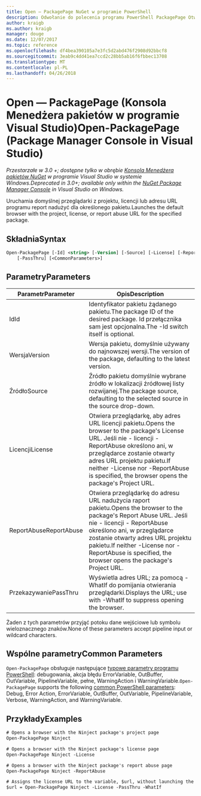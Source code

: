 ```yaml
---
title: Open — PackagePage NuGet w programie PowerShell
description: Odwołanie do polecenia programu PowerShell PackagePage Otwórz w konsoli Menedżera pakietów NuGet w programie Visual Studio.
author: kraigb
ms.author: kraigb
manager: douge
ms.date: 12/07/2017
ms.topic: reference
ms.openlocfilehash: df4bea390105a7e3fc5d2abd476f2908d92bbcf8
ms.sourcegitcommit: 3eab9c4dd41ea7ccd2c28bb5ab16f6fbbec13708
ms.translationtype: MT
ms.contentlocale: pl-PL
ms.lasthandoff: 04/26/2018
---
```

# <a name="open-packagepage-package-manager-console-in-visual-studio"></a><span data-ttu-id="ea433-103">Open — PackagePage (Konsola Menedżera pakietów w programie Visual Studio)</span><span class="sxs-lookup"><span data-stu-id="ea433-103">Open-PackagePage (Package Manager Console in Visual Studio)</span></span>

<span data-ttu-id="ea433-104">*Przestarzałe w 3.0 +; dostępne tylko w obrębie [Konsola Menedżera pakietów NuGet](package-manager-console.md) w programie Visual Studio w systemie Windows.*</span><span class="sxs-lookup"><span data-stu-id="ea433-104">*Deprecated in 3.0+; available only within the [NuGet Package Manager Console](package-manager-console.md) in Visual Studio on Windows.*</span></span>

<span data-ttu-id="ea433-105">Uruchamia domyślnej przeglądarki z projektu, licencji lub adresu URL programu report nadużyć dla określonego pakietu.</span><span class="sxs-lookup"><span data-stu-id="ea433-105">Launches the default browser with the project, license, or report abuse URL for the specified package.</span></span>

## <a name="syntax"></a><span data-ttu-id="ea433-106">Składnia</span><span class="sxs-lookup"><span data-stu-id="ea433-106">Syntax</span></span>

```ps
Open-PackagePage [-Id] <string> [-Version] [-Source] [-License] [-ReportAbuse]
    [-PassThru] [<CommonParameters>]
```

## <a name="parameters"></a><span data-ttu-id="ea433-107">Parametry</span><span class="sxs-lookup"><span data-stu-id="ea433-107">Parameters</span></span>

| <span data-ttu-id="ea433-108">Parametr</span><span class="sxs-lookup"><span data-stu-id="ea433-108">Parameter</span></span> | <span data-ttu-id="ea433-109">Opis</span><span class="sxs-lookup"><span data-stu-id="ea433-109">Description</span></span> |
| --- | --- |
| <span data-ttu-id="ea433-110">Id</span><span class="sxs-lookup"><span data-stu-id="ea433-110">Id</span></span> | <span data-ttu-id="ea433-111">Identyfikator pakietu żądanego pakietu.</span><span class="sxs-lookup"><span data-stu-id="ea433-111">The package ID of the desired package.</span></span> <span data-ttu-id="ea433-112">Id przełącznika sam jest opcjonalna.</span><span class="sxs-lookup"><span data-stu-id="ea433-112">The -Id switch itself is optional.</span></span> |
| <span data-ttu-id="ea433-113">Wersja</span><span class="sxs-lookup"><span data-stu-id="ea433-113">Version</span></span> | <span data-ttu-id="ea433-114">Wersja pakietu, domyślnie używany do najnowszej wersji.</span><span class="sxs-lookup"><span data-stu-id="ea433-114">The version of the package, defaulting to the latest version.</span></span> |
| <span data-ttu-id="ea433-115">Źródło</span><span class="sxs-lookup"><span data-stu-id="ea433-115">Source</span></span> | <span data-ttu-id="ea433-116">Źródło pakietu domyślnie wybrane źródło w lokalizacji źródłowej listy rozwijanej.</span><span class="sxs-lookup"><span data-stu-id="ea433-116">The package source, defaulting to the selected source in the source drop-down.</span></span> |
| <span data-ttu-id="ea433-117">Licencji</span><span class="sxs-lookup"><span data-stu-id="ea433-117">License</span></span> | <span data-ttu-id="ea433-118">Otwiera przeglądarkę, aby adres URL licencji pakietu.</span><span class="sxs-lookup"><span data-stu-id="ea433-118">Opens the browser to the package's License URL.</span></span> <span data-ttu-id="ea433-119">Jeśli nie - licencji - ReportAbuse określono ani, w przeglądarce zostanie otwarty adres URL projektu pakietu.</span><span class="sxs-lookup"><span data-stu-id="ea433-119">If neither -License nor -ReportAbuse is specified, the browser opens the package's Project URL.</span></span> |
| <span data-ttu-id="ea433-120">ReportAbuse</span><span class="sxs-lookup"><span data-stu-id="ea433-120">ReportAbuse</span></span> | <span data-ttu-id="ea433-121">Otwiera przeglądarkę do adresu URL nadużycia raport pakietu.</span><span class="sxs-lookup"><span data-stu-id="ea433-121">Opens the browser to the package's Report Abuse URL.</span></span> <span data-ttu-id="ea433-122">Jeśli nie - licencji - ReportAbuse określono ani, w przeglądarce zostanie otwarty adres URL projektu pakietu.</span><span class="sxs-lookup"><span data-stu-id="ea433-122">If neither -License nor -ReportAbuse is specified, the browser opens the package's Project URL.</span></span> |
| <span data-ttu-id="ea433-123">Przekazywanie</span><span class="sxs-lookup"><span data-stu-id="ea433-123">PassThru</span></span> | <span data-ttu-id="ea433-124">Wyświetla adres URL; za pomocą - WhatIf do pomijania otwierania przeglądarki.</span><span class="sxs-lookup"><span data-stu-id="ea433-124">Displays the URL; use with -WhatIf to suppress opening the browser.</span></span> |

<span data-ttu-id="ea433-125">Żaden z tych parametrów przyjąć potoku dane wejściowe lub symbolu wieloznacznego znaków.</span><span class="sxs-lookup"><span data-stu-id="ea433-125">None of these parameters accept pipeline input or wildcard characters.</span></span>

## <a name="common-parameters"></a><span data-ttu-id="ea433-126">Wspólne parametry</span><span class="sxs-lookup"><span data-stu-id="ea433-126">Common Parameters</span></span>

<span data-ttu-id="ea433-127">`Open-PackagePage` obsługuje następujące [typowe parametry programu PowerShell](http://go.microsoft.com/fwlink/?LinkID=113216): debugowania, akcja błędu ErrorVariable, OutBuffer, OutVariable, PipelineVariable, pełne, WarningAction i WarningVariable.</span><span class="sxs-lookup"><span data-stu-id="ea433-127">`Open-PackagePage` supports the following [common PowerShell parameters](http://go.microsoft.com/fwlink/?LinkID=113216): Debug, Error Action, ErrorVariable, OutBuffer, OutVariable, PipelineVariable, Verbose, WarningAction, and WarningVariable.</span></span>

## <a name="examples"></a><span data-ttu-id="ea433-128">Przykłady</span><span class="sxs-lookup"><span data-stu-id="ea433-128">Examples</span></span>

```ps
# Opens a browser with the Ninject package's project page
Open-PackagePage Ninject

# Opens a browser with the Ninject package's license page
Open-PackagePage Ninject -License

# Opens a browser with the Ninject package's report abuse page  
Open-PackagePage Ninject -ReportAbuse

# Assigns the license URL to the variable, $url, without launching the browser
$url = Open-PackagePage Ninject -License -PassThru -WhatIf
```